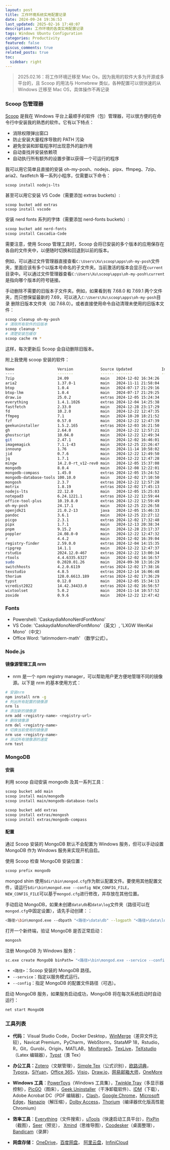 ```yaml
---
layout: post
title: 工作环境系统实用配置记录
date: 2024-09-24 19:36:53
last_updated: 2025-02-16 17:48:07
description: 工作环境的各类实用配置记录
tags: Windows Ubuntu Configuration
categories: Productivity
featured: false
giscus_comments: true
related_posts: true
toc:
  sidebar: right
---
```


> 2025.02.16：将工作环境迁移至 Mac Os，因为我用的软件大多为开源或多平台的，且 Scoop 的用法与 Homebrew 类似，各种配置可以很快速的从 Windows 迁移至 Mac OS，具体操作不再记录

### Scoop 包管理器

[Scoop](https://scoop.sh/) 是我在 Windows 平台上最顺手的软件（包）管理器，可以很方便的在命令行中安装我的熟悉的软件。它有以下特点：

- 消除权限弹出窗口
- 防止安装大量程序导致的 PATH 污染
- 避免安装和卸载程序时出现意外的副作用
- 自动查找并安装依赖项
- 自动执行所有额外的设置步骤以获得一个可运行的程序

我可以用它简单且直接的安装 oh-my-posh、nodejs、pipx、ffmpeg、7zip、aria2、fastfetch 等一系列小程序，仅需要以下命令：

```bash
scoop install nodejs-lts
```

甚至可以用它安装 VS Code（需要添加 extras buckets）:

```poershell
scoop bucket add extras
scoop install vscode
```

安装 nerd fonts 系列的字体（需要添加 nerd-fonts buckets）:

```bash
scoop bucket add nerd-fonts
scoop install Cascadia-Code
```

需要注意，使用 Scoop 管理工具时，Scoop 会将已安装的多个版本的应用保存在各自的文件夹中，以便随时切换和回退到以前的版本。

例如，可以通过文件管理器直接查看`C:\Users\Xu\scoop\apps\oh-my-posh`文件夹，里面应该有多个以版本号命名的子文件夹。当前激活的版本会显示在`current`目录中。可以通过文件管理器查看`C:\Users\Xu\scoop\apps\oh-my-posh\current`是指向哪个版本的符号链接。

手动删除不需要的旧版本子文件夹。例如，如果看到有 7.68.0 和 7.69.1 两个文件夹，而只想保留最新的 7.69，可以进入`C:\Users\Xu\scoop\apps\oh-my-posh`目录
删除旧版本文件夹（如 7.68.0）。或者直接使用命令自动清理未使用的旧版本文件：

```bash
scoop cleanup oh-my-posh
# 清除所有软件的旧版本
scoop cleanup *
# 清楚安装包缓存
scoop cache rm *
```

这样，每次更新后 Scoop 会自动删除旧版本。

附上我使用 scoop 安装的软件：

```bash
Name                   Version            Source Updated             Info
----                   -------            ------ -------             ----
7zip                   24.09              main   2024-12-02 16:34:26
aria2                  1.37.0-1           main   2024-11-11 21:58:04
btop                   1.0.4              main   2024-07-17 21:29:16
btop-lhm               1.0.4              main   2024-07-17 21:29:25
draw.io                25.0.2             extras 2024-12-05 15:24:34
everything             1.4.1.1026         extras 2024-12-04 14:25:38
fastfetch              2.33.0             main   2024-12-28 23:17:29
fd                     10.2.0             main   2024-12-22 12:47:35
ffmpeg                 7.1                main   2024-10-20 18:21:52
fzf                    0.57.0             main   2024-12-22 12:47:39
geekuninstaller        1.5.2.165          extras 2024-12-03 16:21:50
gh                     2.64.0             main   2024-12-22 12:57:21
ghostscript            10.04.0            main   2024-12-22 12:49:34
git                    2.47.1             main   2024-12-02 16:46:01
imagemagick            7.1.1-43           main   2024-12-25 22:26:47
innounp                1.76               main   2024-11-14 10:58:02
jid                    0.7.6              main   2024-12-22 12:49:50
jq                     1.7.1              main   2024-12-22 12:47:28
mingw                  14.2.0-rt_v12-rev0 main   2024-12-05 15:37:08
mongodb                8.0.4              main   2024-12-08 12:22:01
mongodb-compass        1.45.0             extras 2024-12-05 15:24:52
mongodb-database-tools 100.10.0           main   2024-12-02 17:10:50
mongosh                2.3.7              extras 2024-12-22 12:57:28
motrix                 1.8.19             extras 2024-12-02 17:45:13
nodejs-lts             22.12.0            main   2024-12-05 15:25:03
notepad3               6.24.1221.1        extras 2024-12-22 12:59:44
office-tool-plus       10.19.8.0          extras 2024-12-22 12:59:49
oh-my-posh             24.17.1            main   2024-12-25 22:26:58
openjdk21              21.0.2-13          java   2024-12-05 15:46:33
pandoc                 3.6.1              main   2024-12-25 22:27:12
picgo                  2.3.1              extras 2024-12-02 17:32:48
pipx                   1.7.1              main   2024-12-13 20:38:34
pnpm                   9.15.2             main   2024-12-28 23:17:37
poppler                24.08.0-0          main   2024-12-22 12:47:32
r                      4.4.2              main   2024-12-02 16:39:04
registry-finder        2.59.0.0           extras 2024-12-04 14:15:35
ripgrep                14.1.1             main   2024-12-22 12:47:37
rstudio                2024.12.0-467      extras 2024-12-22 13:00:34
rtools                 4.4.6335.6327      main   2024-12-02 14:16:57
sudo                   0.2020.01.26       main   2024-09-30 13:16:29
switchhosts            4.2.0.6119         extras 2024-12-02 17:38:16
texstudio              4.8.5              extras 2024-12-14 16:06:48
thorium                128.0.6613.189     extras 2024-12-02 17:36:29
typst                  0.12.0             main   2024-12-05 15:34:13
vcredist2022           14.42.34433.0      extras 2024-12-02 16:56:57
wixtoolset             5.0.2              main   2024-11-14 10:57:52
zoxide                 0.9.6              main   2024-12-22 12:47:42
```

### Fonts

- Powershell: 'CaskaydiaMonoNerdFontMono'
- VS Code: 'CaskaydiaMonoNerdFontMono'（英文）, 'LXGW WenKai Mono'（中文）
- Office Word: 'latinmodern-math' （数学公式）。

### Node.js

#### 镜像源管理工具 nrm

- nrm 是一个 npm registry manager，可以帮助用户更方便地管理不同的镜像源。以下是 nrm 的基本使用方式：

```bash
# 安装nrm
npm install nrm -g
# 列出所有配置的镜像源
nrm ls
# 添加新的镜像源
nrm add <registry-name> <registry-url>
# 删除镜像源
nrm del <registry-name>
# 切换当前使用的镜像源
nrm use <registry-name>
# 测试所有镜像源的速度
nrm test
```

### MongoDB

#### 安装

利用 scoop 自动安装 mongodb 及其一系列工具：

```bash
scoop bucket add main
scoop install main/mongodb
scoop install main/mongodb-database-tools

scoop bucket add extras
scoop install extras/mongosh
scoop install extras/mongodb-compass
```

#### 配置

通过 Scoop 安装的 MongoDB 默认不会配置为 Windows 服务，但可以手动设置 MongoDB 作为 Windows 服务来实现开机自启。

使用 Scoop 检查 MongoDB 安装位置：

```bash
scoop prefix mongodb
```

mongod shim 使用`$dir\bin\mongod.cfg`作为默认配置文件。要使用其他配置文件，请运行`$dir\bin\mongod.exe --config NEW_CONFIG_FILE`，`NEW_CONFIG_FILE`可以基于`mongod.cfg`进行修改，并存放在其他位置。

手动启动 MongoDB，如果未创建`data\db`和`data\log`文件夹（路径可以在`mongod.cfg`中固定设置），请先手动创建：：

```bash
<路径>\bin\mongod.exe --dbpath "<路径>\data\db" --logpath "<路径>\data\log\mongo.log" --logappend
```

打开一个新终端，验证 MongoDB 是否正常启动：

```bash
mongosh
```

注册 MongoDB 为 Windows 服务：

```bash
sc.exe create MongoDB binPath= "<路径>\bin\mongod.exe --service --config <路径>\mongod.cfg" DisplayName= "MongoDB" start= "auto"
```

- `<路径>`：Scoop 安装的 MongoDB 路径。
- `--service`：指定以服务模式运行。
- `--config`：指定 MongoDB 的配置文件路径（可选）。

启动 MongoDB 服务，如果服务启动成功，MongoDB 将在每次系统启动时自动运行：

```bash
net start MongoDB
```

### 工具列表

- **代码：** Visual Studio Code，Docker Desktop，[WinMerge](https://github.com/WinMerge/winmerge/releases)（差异文件比较），Navicat Premium，PyCharm，WebStorm，StataMP 18，Rstudio，R，Git，Gurobi，Origin，MATLAB，[Miniforge3](https://github.com/conda-forge/miniforge)，[TexLive](https://mirrors.tuna.tsinghua.edu.cn/#)，[TeXstudio](https://mirrors.tuna.tsinghua.edu.cn/#)（Latex 编辑器），[Typst](https://github.com/typst/typst)（类 Tex）

- **办公工具：**[Zotero](https://www.zotero.org/)（文献管理），[Simple Tex](https://simpletex.cn/)（公式识别），[欧路词典](https://dict.eudic.net/)， [Typora](https://typoraio.cn/)，[SiYuan](https://b3log.org/siyuan/download.html)，[Office 365](https://www.office.com/)，[Visio](https://www.microsoft.com/zh-cn/microsoft-365/visio/flowchart-software?msockid=2ac09e93141c66d8007b8af415ee6705)，[Draw.io](https://www.drawio.com/)，[网易邮箱大师](https://dashi.163.com/index.html)，[OneMore](https://github.com/stevencohn/OneMore)
- **Windows 工具**：[PowerToys](https://docs.microsoft.com/en-us/windows/powertoys/install)（Windows 工具集），[Twinkle Tray](https://twinkletray.com/)（多显示器控制），[PicGO](https://picgo.github.io/PicGo-Doc/zh/)（图床），[Geek Uninstaller](https://geekuninstaller.com/)（干净卸载软件）、[IDM](https://www.internetdownloadmanager.com/)（下载），Adobe Acrobat DC（PDF 编辑器），[Clash](https://github.com/clashdownload/Clash)，[Google Chrome](https://www.google.com/intl/zh-CN/chrome/)，[Microsoft Edge](https://www.microsoft.com/zh-cn/edge/download)，[Nanazip](https://github.com/M2Team/NanaZip)（解压缩），[Dolby Access](https://apps.microsoft.com/detail/9n0866fs04w8?hl=zh-cn&gl=CN)，[Thorium](https://thorium.rocks/)（编译器优化版高性能 Chromium）
- **效率工具**：[Everything](https://www.voidtools.com/zh-cn/downloads/)（文件搜索），[uTools](https://u.tools)（快速启动工具平台），[PixPin](https://pixpinapp.com/)（截图），[Seer](http://1218.io/)（预览）， [Xmind](https://xmind.cn/)（思维导图），[Coodesker](https://www.coodesker.com/)（桌面整理），[Bandicam](https://www.bandicam.com/downloads/)（录屏）
- **网盘存储：** [OneDrive](https://www.microsoft.com/en-sg/microsoft-365/onedrive/online-cloud-storage)，[百度网盘](https://pan.baidu.com/)， [阿里云盘](https://www.aliyundrive.com/download)，[InfiniCloud](https://infini-cloud.net/en/index.html)
